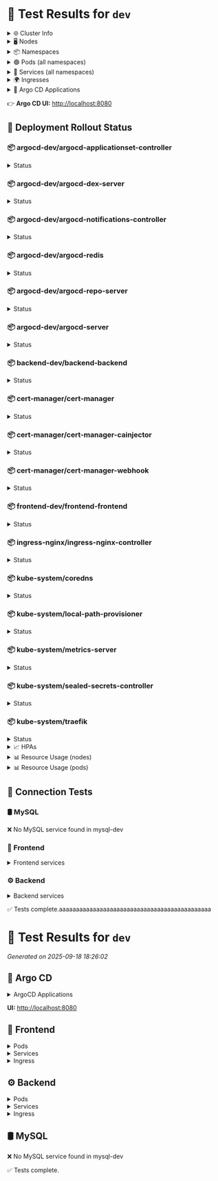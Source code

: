 # 🧪 Test Results for `dev`

<details><summary>🌐 Cluster Info</summary>

```bash
Kubernetes control plane is running at https://0.0.0.0:38451
CoreDNS is running at https://0.0.0.0:38451/api/v1/namespaces/kube-system/services/kube-dns:dns/proxy
Metrics-server is running at https://0.0.0.0:38451/api/v1/namespaces/kube-system/services/https:metrics-server:https/proxy

To further debug and diagnose cluster problems, use 'kubectl cluster-info dump'.
```
</details>

<details><summary>🖥️ Nodes</summary>

```bash
NAME                      STATUS   ROLES                  AGE   VERSION        INTERNAL-IP   EXTERNAL-IP   OS-IMAGE           KERNEL-VERSION     CONTAINER-RUNTIME
k3d-vyking-dev-agent-0    Ready    <none>                 19m   v1.31.5+k3s1   172.18.0.3    <none>        K3s v1.31.5+k3s1   6.8.0-79-generic   containerd://1.7.23-k3s2
k3d-vyking-dev-agent-1    Ready    <none>                 19m   v1.31.5+k3s1   172.18.0.4    <none>        K3s v1.31.5+k3s1   6.8.0-79-generic   containerd://1.7.23-k3s2
k3d-vyking-dev-server-0   Ready    control-plane,master   20m   v1.31.5+k3s1   172.18.0.2    <none>        K3s v1.31.5+k3s1   6.8.0-79-generic   containerd://1.7.23-k3s2
```
</details>

<details><summary>📦 Namespaces</summary>

```bash
NAME              STATUS   AGE
argocd-dev        Active   11m
backend-dev       Active   3m14s
cert-manager      Active   6m1s
default           Active   20m
frontend-dev      Active   3m14s
ingress-nginx     Active   2m36s
kube-node-lease   Active   20m
kube-public       Active   20m
kube-system       Active   20m
mysql-dev         Active   6m11s
```
</details>

<details><summary>🟢 Pods (all namespaces)</summary>

```bash
NAMESPACE       NAME                                                READY   STATUS              RESTARTS       AGE     IP           NODE                      NOMINATED NODE   READINESS GATES
argocd-dev      argocd-application-controller-0                     1/1     Running             0              10m     10.42.1.6    k3d-vyking-dev-agent-1    <none>           <none>
argocd-dev      argocd-applicationset-controller-78f49df558-8gwx5   1/1     Running             0              10m     10.42.0.5    k3d-vyking-dev-agent-0    <none>           <none>
argocd-dev      argocd-dex-server-796678d5bc-v7zns                  1/1     Running             3 (7m3s ago)   10m     10.42.2.7    k3d-vyking-dev-server-0   <none>           <none>
argocd-dev      argocd-notifications-controller-6d84bf8458-tqnd4    1/1     Running             0              10m     10.42.1.5    k3d-vyking-dev-agent-1    <none>           <none>
argocd-dev      argocd-redis-7c7fb7fc74-56g7z                       1/1     Running             0              10m     10.42.2.8    k3d-vyking-dev-server-0   <none>           <none>
argocd-dev      argocd-repo-server-d587f667c-m6pbw                  1/1     Running             0              10m     10.42.2.9    k3d-vyking-dev-server-0   <none>           <none>
argocd-dev      argocd-server-556b554c94-bwpfl                      1/1     Running             0              10m     10.42.0.6    k3d-vyking-dev-agent-0    <none>           <none>
backend-dev     backend-backend-66c96df8b-74g9x                     1/1     Running             0              2m54s   10.42.2.12   k3d-vyking-dev-server-0   <none>           <none>
backend-dev     backend-backend-66c96df8b-qsmff                     1/1     Running             0              2m54s   10.42.1.8    k3d-vyking-dev-agent-1    <none>           <none>
cert-manager    cert-manager-55c69bf5cf-jgr7q                       1/1     Running             0              5m55s   10.42.1.7    k3d-vyking-dev-agent-1    <none>           <none>
cert-manager    cert-manager-cainjector-5765b5f544-f7fhr            1/1     Running             0              5m55s   10.42.0.7    k3d-vyking-dev-agent-0    <none>           <none>
cert-manager    cert-manager-webhook-6b67444dc9-t9rfx               1/1     Running             0              5m55s   10.42.2.10   k3d-vyking-dev-server-0   <none>           <none>
frontend-dev    frontend-frontend-597d68f8cf-mhpmq                  1/1     Running             0              2m48s   10.42.0.8    k3d-vyking-dev-agent-0    <none>           <none>
ingress-nginx   ingress-nginx-controller-b4b575f8-87llh             0/1     ContainerCreating   0              73s     <none>       k3d-vyking-dev-server-0   <none>           <none>
kube-system     coredns-ccb96694c-s7dq4                             1/1     Running             0              19m     10.42.0.3    k3d-vyking-dev-agent-0    <none>           <none>
kube-system     helm-install-traefik-crd-6bczd                      0/1     Completed           0              19m     10.42.2.2    k3d-vyking-dev-server-0   <none>           <none>
kube-system     helm-install-traefik-tntvs                          0/1     Completed           1              19m     10.42.2.3    k3d-vyking-dev-server-0   <none>           <none>
kube-system     local-path-provisioner-5cf85fd84d-spxns             1/1     Running             0              19m     10.42.1.2    k3d-vyking-dev-agent-1    <none>           <none>
kube-system     metrics-server-5985cbc9d7-kxxpm                     1/1     Running             0              19m     10.42.0.2    k3d-vyking-dev-agent-0    <none>           <none>
kube-system     sealed-secrets-controller-5655858cbc-f6xn6          1/1     Running             0              19m     10.42.1.3    k3d-vyking-dev-agent-1    <none>           <none>
kube-system     svclb-ingress-nginx-controller-1f1e625f-92gr7       0/2     Pending             0              72s     <none>       <none>                    <none>           <none>
kube-system     svclb-ingress-nginx-controller-1f1e625f-j56r9       0/2     Pending             0              72s     <none>       <none>                    <none>           <none>
kube-system     svclb-ingress-nginx-controller-1f1e625f-pfcrv       0/2     Pending             0              72s     <none>       <none>                    <none>           <none>
kube-system     svclb-traefik-0f675a18-2gmbj                        2/2     Running             0              18m     10.42.1.4    k3d-vyking-dev-agent-1    <none>           <none>
kube-system     svclb-traefik-0f675a18-spgzk                        2/2     Running             0              18m     10.42.2.4    k3d-vyking-dev-server-0   <none>           <none>
kube-system     svclb-traefik-0f675a18-x2pgt                        2/2     Running             0              18m     10.42.0.4    k3d-vyking-dev-agent-0    <none>           <none>
kube-system     traefik-5d45fc8cc9-d6tnq                            1/1     Running             0              18m     10.42.2.5    k3d-vyking-dev-server-0   <none>           <none>
```
</details>

<details><summary>🔌 Services (all namespaces)</summary>

```bash
NAMESPACE       NAME                                    TYPE           CLUSTER-IP      EXTERNAL-IP                        PORT(S)                      AGE     SELECTOR
argocd-dev      argocd-application-controller-metrics   ClusterIP      10.43.172.41    <none>                             8082/TCP                     10m     app.kubernetes.io/instance=argocd,app.kubernetes.io/name=argocd-application-controller
argocd-dev      argocd-applicationset-controller        ClusterIP      10.43.112.94    <none>                             7000/TCP                     10m     app.kubernetes.io/instance=argocd,app.kubernetes.io/name=argocd-applicationset-controller
argocd-dev      argocd-dex-server                       ClusterIP      10.43.14.232    <none>                             5556/TCP,5557/TCP,5558/TCP   10m     app.kubernetes.io/instance=argocd,app.kubernetes.io/name=argocd-dex-server
argocd-dev      argocd-redis                            ClusterIP      10.43.88.64     <none>                             6379/TCP                     10m     app.kubernetes.io/instance=argocd,app.kubernetes.io/name=argocd-redis
argocd-dev      argocd-redis-metrics                    ClusterIP      None            <none>                             9121/TCP                     10m     app.kubernetes.io/component=redis,app.kubernetes.io/instance=argocd,app.kubernetes.io/name=argocd-redis
argocd-dev      argocd-repo-server                      ClusterIP      10.43.73.201    <none>                             8081/TCP                     10m     app.kubernetes.io/instance=argocd,app.kubernetes.io/name=argocd-repo-server
argocd-dev      argocd-repo-server-metrics              ClusterIP      10.43.142.126   <none>                             8084/TCP                     10m     app.kubernetes.io/instance=argocd,app.kubernetes.io/name=argocd-repo-server
argocd-dev      argocd-server                           ClusterIP      10.43.87.149    <none>                             80/TCP,443/TCP               10m     app.kubernetes.io/instance=argocd,app.kubernetes.io/name=argocd-server
backend-dev     backend-backend                         ClusterIP      10.43.7.65      <none>                             8081/TCP                     2m57s   app=backend-backend
cert-manager    cert-manager                            ClusterIP      10.43.110.192   <none>                             9402/TCP                     5m59s   app.kubernetes.io/component=controller,app.kubernetes.io/instance=cert-manager,app.kubernetes.io/name=cert-manager
cert-manager    cert-manager-cainjector                 ClusterIP      10.43.131.195   <none>                             9402/TCP                     5m59s   app.kubernetes.io/component=cainjector,app.kubernetes.io/instance=cert-manager,app.kubernetes.io/name=cainjector
cert-manager    cert-manager-webhook                    ClusterIP      10.43.240.135   <none>                             443/TCP,9402/TCP             5m59s   app.kubernetes.io/component=webhook,app.kubernetes.io/instance=cert-manager,app.kubernetes.io/name=webhook
default         kubernetes                              ClusterIP      10.43.0.1       <none>                             443/TCP                      20m     <none>
frontend-dev    frontend-frontend                       ClusterIP      10.43.93.211    <none>                             8080/TCP                     2m50s   app=frontend-frontend
ingress-nginx   ingress-nginx-controller                LoadBalancer   10.43.14.139    <pending>                          80:32509/TCP,443:30415/TCP   74s     app.kubernetes.io/component=controller,app.kubernetes.io/instance=ingress-nginx,app.kubernetes.io/name=ingress-nginx
ingress-nginx   ingress-nginx-controller-admission      ClusterIP      10.43.82.171    <none>                             443/TCP                      74s     app.kubernetes.io/component=controller,app.kubernetes.io/instance=ingress-nginx,app.kubernetes.io/name=ingress-nginx
kube-system     kube-dns                                ClusterIP      10.43.0.10      <none>                             53/UDP,53/TCP,9153/TCP       20m     k8s-app=kube-dns
kube-system     metrics-server                          ClusterIP      10.43.197.47    <none>                             443/TCP                      20m     k8s-app=metrics-server
kube-system     sealed-secrets-controller               ClusterIP      10.43.146.235   <none>                             8080/TCP                     19m     name=sealed-secrets-controller
kube-system     sealed-secrets-controller-metrics       ClusterIP      10.43.48.227    <none>                             8081/TCP                     19m     name=sealed-secrets-controller
kube-system     traefik                                 LoadBalancer   10.43.2.173     172.18.0.2,172.18.0.3,172.18.0.4   80:32017/TCP,443:30705/TCP   18m     app.kubernetes.io/instance=traefik-kube-system,app.kubernetes.io/name=traefik
```
</details>

<details><summary>🌍 Ingresses</summary>

```bash
NAMESPACE      NAME                CLASS    HOSTS                ADDRESS   PORTS     AGE
frontend-dev   frontend-frontend   <none>   frontend-dev.local             80, 443   2m47s
```
</details>

<details><summary>🚦 Argo CD Applications</summary>

```bash
NAME                   SYNC STATUS   HEALTH STATUS
backend                Synced        Healthy
frontend               Synced        Progressing
mysql                  Unknown       Healthy
mysql-sealed-secrets   Synced        Healthy
```
</details>

👉 **Argo CD UI:** [http://localhost:8080](http://localhost:8080)

## 🚀 Deployment Rollout Status
### 📦 argocd-dev/argocd-applicationset-controller
<details><summary>Status</summary>

```bash
deployment "argocd-applicationset-controller" successfully rolled out
```
</details>

### 📦 argocd-dev/argocd-dex-server
<details><summary>Status</summary>

```bash
deployment "argocd-dex-server" successfully rolled out
```
</details>

### 📦 argocd-dev/argocd-notifications-controller
<details><summary>Status</summary>

```bash
deployment "argocd-notifications-controller" successfully rolled out
```
</details>

### 📦 argocd-dev/argocd-redis
<details><summary>Status</summary>

```bash
deployment "argocd-redis" successfully rolled out
```
</details>

### 📦 argocd-dev/argocd-repo-server
<details><summary>Status</summary>

```bash
deployment "argocd-repo-server" successfully rolled out
```
</details>

### 📦 argocd-dev/argocd-server
<details><summary>Status</summary>

```bash
deployment "argocd-server" successfully rolled out
```
</details>

### 📦 backend-dev/backend-backend
<details><summary>Status</summary>

```bash
deployment "backend-backend" successfully rolled out
```
</details>

### 📦 cert-manager/cert-manager
<details><summary>Status</summary>

```bash
deployment "cert-manager" successfully rolled out
```
</details>

### 📦 cert-manager/cert-manager-cainjector
<details><summary>Status</summary>

```bash
deployment "cert-manager-cainjector" successfully rolled out
```
</details>

### 📦 cert-manager/cert-manager-webhook
<details><summary>Status</summary>

```bash
deployment "cert-manager-webhook" successfully rolled out
```
</details>

### 📦 frontend-dev/frontend-frontend
<details><summary>Status</summary>

```bash
deployment "frontend-frontend" successfully rolled out
```
</details>

### 📦 ingress-nginx/ingress-nginx-controller
<details><summary>Status</summary>

```bash
Waiting for deployment "ingress-nginx-controller" rollout to finish: 0 of 1 updated replicas are available...
⚠️  ingress-nginx/ingress-nginx-controller not ready
```
</details>

### 📦 kube-system/coredns
<details><summary>Status</summary>

```bash
deployment "coredns" successfully rolled out
```
</details>

### 📦 kube-system/local-path-provisioner
<details><summary>Status</summary>

```bash
deployment "local-path-provisioner" successfully rolled out
```
</details>

### 📦 kube-system/metrics-server
<details><summary>Status</summary>

```bash
deployment "metrics-server" successfully rolled out
```
</details>

### 📦 kube-system/sealed-secrets-controller
<details><summary>Status</summary>

```bash
deployment "sealed-secrets-controller" successfully rolled out
```
</details>

### 📦 kube-system/traefik
<details><summary>Status</summary>

```bash
deployment "traefik" successfully rolled out
```
</details>

<details><summary>📈 HPAs</summary>

```bash
NAMESPACE      NAME                REFERENCE                      TARGETS                        MINPODS   MAXPODS   REPLICAS   AGE
backend-dev    backend-backend     Deployment/backend-backend     cpu: 1%/70%, memory: 33%/70%   2         5         2          3m17s
frontend-dev   frontend-frontend   Deployment/frontend-frontend   cpu: 1%/70%, memory: 4%/80%    1         3         1          3m11s
```
</details>

<details><summary>📊 Resource Usage (nodes)</summary>

```bash
NAME                      CPU(cores)   CPU(%)   MEMORY(bytes)   MEMORY(%)   
k3d-vyking-dev-agent-0    269m         8%       396Mi           4%          
k3d-vyking-dev-agent-1    342m         11%      503Mi           6%          
k3d-vyking-dev-server-0   873m         29%      1183Mi          14%         
```
</details>

<details><summary>📊 Resource Usage (pods)</summary>

```bash
NAMESPACE      NAME                                                CPU(cores)   MEMORY(bytes)   
argocd-dev     argocd-application-controller-0                     28m          128Mi           
argocd-dev     argocd-applicationset-controller-78f49df558-8gwx5   2m           42Mi            
argocd-dev     argocd-dex-server-796678d5bc-v7zns                  15m          35Mi            
argocd-dev     argocd-notifications-controller-6d84bf8458-tqnd4    1m           27Mi            
argocd-dev     argocd-redis-7c7fb7fc74-56g7z                       4m           3Mi             
argocd-dev     argocd-repo-server-d587f667c-m6pbw                  2m           81Mi            
argocd-dev     argocd-server-556b554c94-bwpfl                      3m           33Mi            
backend-dev    backend-backend-66c96df8b-74g9x                     1m           43Mi            
backend-dev    backend-backend-66c96df8b-qsmff                     2m           43Mi            
cert-manager   cert-manager-55c69bf5cf-jgr7q                       5m           24Mi            
cert-manager   cert-manager-cainjector-5765b5f544-f7fhr            3m           20Mi            
cert-manager   cert-manager-webhook-6b67444dc9-t9rfx               3m           11Mi            
frontend-dev   frontend-frontend-597d68f8cf-mhpmq                  1m           6Mi             
kube-system    coredns-ccb96694c-s7dq4                             7m           15Mi            
kube-system    local-path-provisioner-5cf85fd84d-spxns             1m           7Mi             
kube-system    metrics-server-5985cbc9d7-kxxpm                     21m          22Mi            
kube-system    sealed-secrets-controller-5655858cbc-f6xn6          2m           13Mi            
kube-system    svclb-traefik-0f675a18-2gmbj                        0m           0Mi             
kube-system    svclb-traefik-0f675a18-spgzk                        0m           0Mi             
kube-system    svclb-traefik-0f675a18-x2pgt                        0m           0Mi             
kube-system    traefik-5d45fc8cc9-d6tnq                            3m           32Mi            
```
</details>

## 🔗 Connection Tests
### 🛢️ MySQL
❌ No MySQL service found in mysql-dev

### 🎨 Frontend
<details><summary>Frontend services</summary>

```bash
NAME                TYPE        CLUSTER-IP     EXTERNAL-IP   PORT(S)    AGE     SELECTOR
frontend-frontend   ClusterIP   10.43.93.211   <none>        8080/TCP   3m14s   app=frontend-frontend
```
</details>

### ⚙️ Backend
<details><summary>Backend services</summary>

```bash
NAME              TYPE        CLUSTER-IP   EXTERNAL-IP   PORT(S)    AGE     SELECTOR
backend-backend   ClusterIP   10.43.7.65   <none>        8081/TCP   3m21s   app=backend-backend
```
</details>

✅ Tests complete.aaaaaaaaaaaaaaaaaaaaaaaaaaaaaaaaaaaaaaaaaaaaa
# 🧪 Test Results for `dev`
_Generated on 2025-09-18 18:26:02_

## 🚦 Argo CD
<details><summary>ArgoCD Applications</summary>

```bash
NAME                   SYNC STATUS   HEALTH STATUS
backend                Synced        Healthy
frontend               Synced        Progressing
mysql                  Unknown       Healthy
mysql-sealed-secrets   Synced        Healthy
```
</details>

**UI:** [http://localhost:8080](http://localhost:8080)

## 🎨 Frontend
<details><summary>Pods</summary>

```bash
NAME                                 READY   STATUS    RESTARTS   AGE     IP          NODE                     NOMINATED NODE   READINESS GATES
frontend-frontend-597d68f8cf-mhpmq   1/1     Running   0          3m14s   10.42.0.8   k3d-vyking-dev-agent-0   <none>           <none>
```
</details>

<details><summary>Services</summary>

```bash
NAME                TYPE        CLUSTER-IP     EXTERNAL-IP   PORT(S)    AGE     SELECTOR
frontend-frontend   ClusterIP   10.43.93.211   <none>        8080/TCP   3m15s   app=frontend-frontend
```
</details>

<details><summary>Ingress</summary>

```bash
NAME                CLASS    HOSTS                ADDRESS   PORTS     AGE
frontend-frontend   <none>   frontend-dev.local             80, 443   3m13s
```
</details>

## ⚙️ Backend
<details><summary>Pods</summary>

```bash
NAME                              READY   STATUS    RESTARTS   AGE     IP           NODE                      NOMINATED NODE   READINESS GATES
backend-backend-66c96df8b-74g9x   1/1     Running   0          3m21s   10.42.2.12   k3d-vyking-dev-server-0   <none>           <none>
backend-backend-66c96df8b-qsmff   1/1     Running   0          3m21s   10.42.1.8    k3d-vyking-dev-agent-1    <none>           <none>
```
</details>

<details><summary>Services</summary>

```bash
NAME              TYPE        CLUSTER-IP   EXTERNAL-IP   PORT(S)    AGE     SELECTOR
backend-backend   ClusterIP   10.43.7.65   <none>        8081/TCP   3m23s   app=backend-backend
```
</details>

<details><summary>Ingress</summary>

```bash
```
</details>

## 🛢️ MySQL
❌ No MySQL service found in mysql-dev

✅ Tests complete.
